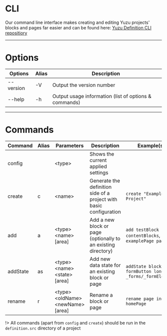 # CLI
Our command line interface makes creating and editing Yuzu projects' blocks and pages far easier and can be found here: [Yuzu Definition CLI repositiory](https://github.com/balanced-dev/yuzu-definition-cli)

---

# Options
| Options        				| Alias 			| Description                                           |
| ----------------------------- | -----------------	| -----------------------------------------------------	|
| --version                     | -V				| Output the version number                             |
| --help             			| -h				| Output usage information (list of options & commands) |

---

# Commands
| Command  | Alias | Parameters    	                                     | Description                                                                                                   | Example(s)                                                    |
| -------- | ----- | --------------------------------------------------- | ------------------------------------------------------------------------------------------------------------- | ------------------------------------------------------------- |
| config   |       | &lt;type&gt;				                         | Shows the current applied settings                                                                            |                                                               |
| create   | c	   | &lt;name&gt;				                         | Generate the definition side of a project with basic configuration                                            | `create "Example Project"`                                    |
| add      | a     | &lt;type&gt; &lt;name&gt; [area]				     | Add a new block or page (optionally to an existing directory)                                                 | `add testBlock block contentBlocks`, `add examplePage page`   |
| addState | as    | &lt;type&gt; &lt;name&gt; &lt;state&gt; [area]      | Add new data state for an existing block or page                                                              | `addState block formButton longTitle _forms/_formElements`    |
| rename   | r	   | &lt;type&gt; &lt;oldName&gt; &lt;newName&gt; [area] | Rename a block or page                                                                                        | `rename page index homePage`                                  |

!> All commands (apart from `config` and `create`) should be run in the `definition.src` directory of a project